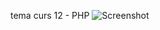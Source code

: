 tema curs 12 - PHP
![Screenshot](https://user-images.githubusercontent.com/106471590/233858671-a6adc258-501c-47a8-86fd-985a7e5e08c8.png)